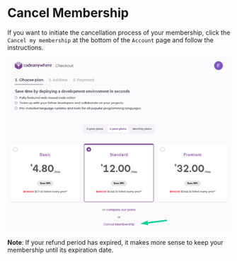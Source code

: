 # Cancel Membership

If you want to initiate the cancellation process of your membership, click the <code>Cancel my membership</code> at the bottom of the <code>Account</code> page and follow the instructions.

<p><img src="/images/dashboard/account-management/cancel-membership-button.png" alt="Cancel membership" class="width-90"/></p>

**Note**: If your refund period has expired, it makes more sense to keep your membership until its expiration date.
